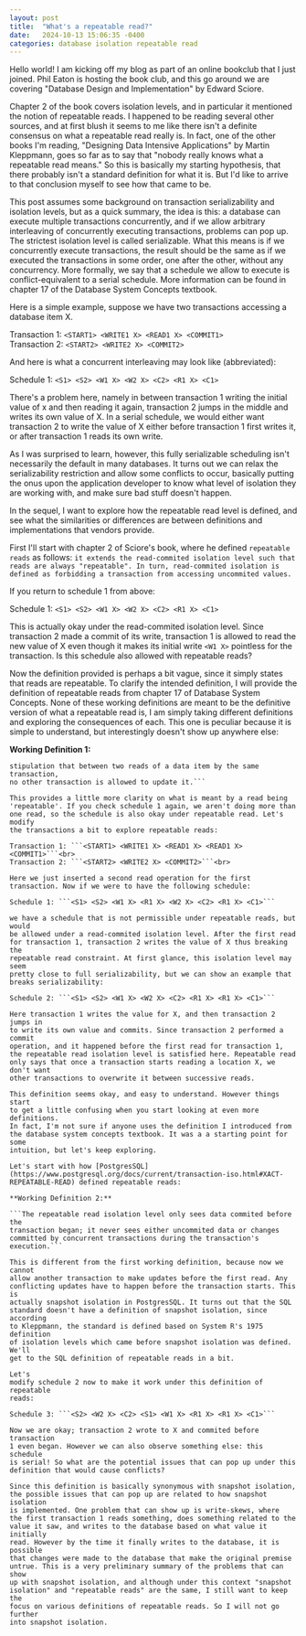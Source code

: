 ```yaml
---
layout: post
title:  "What's a repeatable read?"
date:   2024-10-13 15:06:35 -0400
categories: database isolation repeatable read
---
```


Hello world! I am kicking off my blog as part of an online bookclub that
I just joined. Phil Eaton is hosting the book club, and this go around
we are covering "Database Design and Implementation" by Edward Sciore.

Chapter 2 of the book covers isolation levels, and in particular it
mentioned the notion of repeatable reads. I happened to be reading several
other sources, and at first blush it seems to me like there isn't a
definite consensus on what a repeatable read really is. In fact, one of
the other books I'm reading, "Designing Data Intensive Applications"
by Martin Kleppmann, goes so far as to say that "nobody really knows what
a repeatable read means." So this is basically my starting hypothesis,
that there probably isn't a standard definition for what it is. But I'd like
to arrive to that conclusion myself to see how that came to be.

This post assumes some background on transaction serializability and
isolation levels, but as a quick summary, the idea is this: a database
can execute multiple transactions concurrently, and if we allow arbitrary
interleaving of concurrently executing transactions, problems can pop up.
The strictest isolation level is called serializable. What this means is
if we concurrently execute transactions, the result should be the same as
if we executed the transactions in some order, one after the other, without
any concurrency. More formally, we say that a schedule we allow to execute
is conflict-equivalent to a serial schedule. More information can be found
in chapter 17 of the Database System Concepts textbook.

Here is a simple example, suppose we have two transactions accessing a
database item X.

Transaction 1: ```<START1> <WRITE1 X> <READ1 X> <COMMIT1>```<br>
Transaction 2: ```<START2> <WRITE2 X> <COMMIT2>```<br>

And here is what a concurrent interleaving may look like (abbreviated):

Schedule 1: ```<S1> <S2> <W1 X> <W2 X> <C2> <R1 X> <C1>```

There's a problem here, namely in between transaction 1 writing the
initial value of x and then reading it again, transaction 2 jumps in the
middle and writes its own value of X. In a serial schedule, we would either
want transaction 2 to write the value of X either before transaction 1
first writes it, or after transaction 1 reads its own write.

As I was surprised to learn, however, this fully serializable scheduling
isn't necessarily the default in many databases. It turns out we can relax
the serializability restriction and allow some conflicts to occur, basically
putting the onus upon the application developer to know what level of
isolation they are working with, and make sure bad stuff doesn't happen.

In the sequel, I want to explore how the repeatable read level is defined,
and see what the similarities or differences are between definitions and
implementations that vendors provide.

First I'll start with chapter 2 of Sciore's book, where he defined ```repeatable
reads``` as follows: ```it extends the read-commited isolation level such that
reads are always "repeatable". In turn, read-commited isolation is defined
as forbidding a transaction from accessing uncommited values.```

If you return to schedule 1 from above:

Schedule 1: ```<S1> <S2> <W1 X> <W2 X> <C2> <R1 X> <C1>```

This is actually okay under the read-commited isolation level. Since
transaction 2 made a commit of its write, transaction 1 is allowed to read
the new value of X even though it makes its initial write ```<W1 X>```
pointless for the transaction. Is this schedule also allowed with
repeatable reads?

Now the definition provided is perhaps a
bit vague, since it simply states that reads are repeatable.
To clarify the intended definition, I will provide the definition of
repeatable reads from chapter 17 of Database System Concepts. None of these
working definitions are meant to be the definitive version of what a
repeatable read is, I am simply taking different definitions and exploring
the consequences of each. This one is peculiar because it is simple to
understand, but interestingly doesn't show up anywhere else:

**Working Definition 1:**

```Repeatable read allows only commited data to be read, with the further
stipulation that between two reads of a data item by the same transaction,
no other transaction is allowed to update it.```

This provides a little more clarity on what is meant by a read being
'repeatable'. If you check schedule 1 again, we aren't doing more than
one read, so the schedule is also okay under repeatable read. Let's modify
the transactions a bit to explore repeatable reads:

Transaction 1: ```<START1> <WRITE1 X> <READ1 X> <READ1 X> <COMMIT1>```<br>
Transaction 2: ```<START2> <WRITE2 X> <COMMIT2>```<br>

Here we just inserted a second read operation for the first transaction. Now if we were to have the following schedule:

Schedule 1: ```<S1> <S2> <W1 X> <R1 X> <W2 X> <C2> <R1 X> <C1>```

we have a schedule that is not permissible under repeatable reads, but would
be allowed under a read-commited isolation level. After the first read
for transaction 1, transaction 2 writes the value of X thus breaking the
repeatable read constraint. At first glance, this isolation level may seem
pretty close to full serializability, but we can show an example that
breaks serializability:

Schedule 2: ```<S1> <S2> <W1 X> <W2 X> <C2> <R1 X> <R1 X> <C1>```

Here transaction 1 writes the value for X, and then transaction 2 jumps in
to write its own value and commits. Since transaction 2 performed a commit
operation, and it happened before the first read for transaction 1,
the repeatable read isolation level is satisfied here. Repeatable read
only says that once a transaction starts reading a location X, we don't want
other transactions to overwrite it between successive reads.

This definition seems okay, and easy to understand. However things start
to get a little confusing when you start looking at even more definitions.
In fact, I'm not sure if anyone uses the definition I introduced from
the database system concepts textbook. It was a a starting point for some
intuition, but let's keep exploring.

Let's start with how [PostgresSQL](https://www.postgresql.org/docs/current/transaction-iso.html#XACT-REPEATABLE-READ) defined repeatable reads:

**Working Definition 2:**

```The repeatable read isolation level only sees data commited before the
transaction began; it never sees either uncommited data or changes
committed by concurrent transactions during the transaction's execution.```

This is different from the first working definition, because now we cannot
allow another transaction to make updates before the first read. Any
conflicting updates have to happen before the transaction starts. This is
actually snapshot isolation in PostgresSQL. It turns out that the SQL
standard doesn't have a definition of snapshot isolation, since according
to Kleppmann, the standard is defined based on System R's 1975 definition
of isolation levels which came before snapshot isolation was defined. We'll
get to the SQL definition of repeatable reads in a bit. 

Let's
modify schedule 2 now to make it work under this definition of repeatable
reads:

Schedule 3: ```<S2> <W2 X> <C2> <S1> <W1 X> <R1 X> <R1 X> <C1>```

Now we are okay; transaction 2 wrote to X and commited before transaction
1 even began. However we can also observe something else: this schedule
is serial! So what are the potential issues that can pop up under this
definition that would cause conflicts?

Since this definition is basically synonymous with snapshot isolation,
the possible issues that can pop up are related to how snapshot isolation
is implemented. One problem that can show up is write-skews, where
the first transaction 1 reads something, does something related to the
value it saw, and writes to the database based on what value it initially
read. However by the time it finally writes to the database, it is possible
that changes were made to the database that make the original premise
untrue. This is a very preliminary summary of the problems that can show
up with snapshot isolation, and although under this context "snapshot
isolation" and "repeatable reads" are the same, I still want to keep the
focus on various definitions of repeatable reads. So I will not go further
into snapshot isolation.






